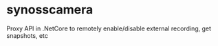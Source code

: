 # synosscamera
Proxy API in .NetCore to remotely enable/disable external recording, get snapshots, etc
